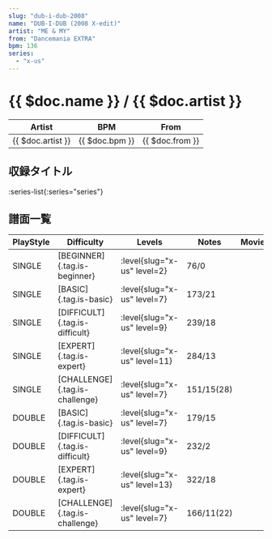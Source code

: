 ```yaml
---
slug: "dub-i-dub-2008"
name: "DUB-I-DUB (2008 X-edit)"
artist: "ME & MY"
from: "Dancemania EXTRA"
bpm: 136
series:
  - "x-us"
---
```


# {{ $doc.name }} / {{ $doc.artist }}

|Artist|BPM|From|
|------|---|----|
|{{ $doc.artist }}|{{ $doc.bpm }}|{{ $doc.from }}|

## 収録タイトル

:series-list{:series="series"}

## 譜面一覧

|PlayStyle|Difficulty|Levels|Notes|Movie|
|---------|----------|------|-----|-----|
|SINGLE|[BEGINNER]{.tag.is-beginner}|<div class="field is-grouped is-grouped-multiline"> :level{slug="x-us" level=2}</div>|76/0||
|SINGLE|[BASIC]{.tag.is-basic}|<div class="field is-grouped is-grouped-multiline"> :level{slug="x-us" level=7}</div>|173/21||
|SINGLE|[DIFFICULT]{.tag.is-difficult}|<div class="field is-grouped is-grouped-multiline"> :level{slug="x-us" level=9}</div>|239/18||
|SINGLE|[EXPERT]{.tag.is-expert}|<div class="field is-grouped is-grouped-multiline"> :level{slug="x-us" level=11}</div>|284/13||
|SINGLE|[CHALLENGE]{.tag.is-challenge}|<div class="field is-grouped is-grouped-multiline"> :level{slug="x-us" level=7}</div>|151/15(28)||
|DOUBLE|[BASIC]{.tag.is-basic}|<div class="field is-grouped is-grouped-multiline"> :level{slug="x-us" level=7}</div>|179/15||
|DOUBLE|[DIFFICULT]{.tag.is-difficult}|<div class="field is-grouped is-grouped-multiline"> :level{slug="x-us" level=9}</div>|232/2||
|DOUBLE|[EXPERT]{.tag.is-expert}|<div class="field is-grouped is-grouped-multiline"> :level{slug="x-us" level=13}</div>|322/18||
|DOUBLE|[CHALLENGE]{.tag.is-challenge}|<div class="field is-grouped is-grouped-multiline"> :level{slug="x-us" level=7}</div>|166/11(22)||
